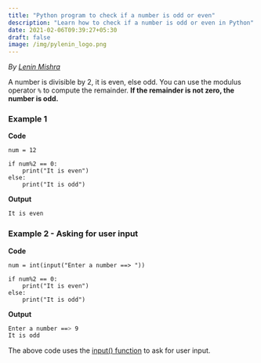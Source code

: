 ```yaml
---
title: "Python program to check if a number is odd or even"
description: "Learn how to check if a number is odd or even in Python"
date: 2021-02-06T09:39:27+05:30
draft: false
image: /img/pylenin_logo.png
---
```

<div class="sharethis-inline-follow-buttons"></div>

*By [Lenin Mishra](https://www.pylenin.com/authors/#lenin-mishra)*

A number is divisible by 2, it is even, else odd. 
You can use the modulus operator `%` to compute the remainder. 
**If the remainder is not zero, the number is odd.**

### Example 1

**Code**

```python3
num = 12

if num%2 == 0:
    print("It is even")
else:
    print("It is odd")
```

**Output**

```bash
It is even
```

### Example 2 - Asking for user input

**Code**

```python3
num = int(input("Enter a number ==> "))

if num%2 == 0:
    print("It is even")
else:
    print("It is odd")
```

**Output**

```bash
Enter a number ==> 9
It is odd
```

The above code uses the [input() function](https://www.pylenin.com/blogs/how-input-works-python/) to ask for user input. 